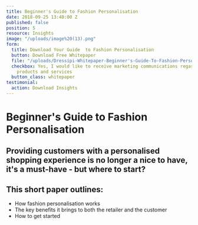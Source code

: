 ```yaml
---
title: Beginner's Guide to Fashion Personalisation
date: 2018-09-25 13:40:00 Z
published: false
position: 5
resource: Insights
image: "/uploads/image%20(13).png"
form:
  title: Download Your Guide  to Fashion Personalisation
  button: Download Free Whitepaper
  file: "/uploads/Dressipi-Whitepaper-Beginner's-Guide-To-Fashion-Personalisation.pdf"
  checkbox: Yes, I would like to receive marketing communications regarding Dressipi
    products and services
  button_class: whitepaper
testimonial:
  action: Download Insights
---
```


# Beginner's Guide to Fashion Personalisation

## Providing customers with a personalised shopping experience is no longer a nice to have, it's a must-have - but where to start?

## This short paper outlines:

- How fashion personalisation works
- The key benefits it brings to both the retailer and the customer
- How to get started
